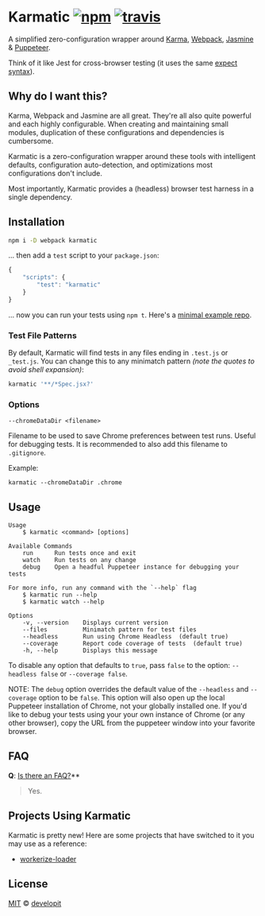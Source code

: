 # Karmatic [![npm](https://img.shields.io/npm/v/karmatic.svg)](https://npm.im/karmatic) [![travis](https://travis-ci.org/developit/karmatic.svg?branch=master)](https://travis-ci.org/developit/karmatic)

A simplified zero-configuration wrapper around [Karma], [Webpack], [Jasmine] & [Puppeteer].

Think of it like Jest for cross-browser testing (it uses the same [expect syntax](https://jestjs.io/docs/en/using-matchers)).

## Why do I want this?

Karma, Webpack and Jasmine are all great. They're all also quite powerful and each highly configurable. When creating and maintaining small modules, duplication of these configurations and dependencies is cumbersome.

Karmatic is a zero-configuration wrapper around these tools with intelligent defaults, configuration auto-detection, and optimizations most configurations don't include.

Most importantly, Karmatic provides a (headless) browser test harness in a single dependency.

## Installation

```sh
npm i -D webpack karmatic
```

... then add a `test` script to your `package.json`:

```js
{
    "scripts": {
    	"test": "karmatic"
    }
}
```

... now you can run your tests using `npm t`. Here's a [minimal example repo](https://gist.github.com/developit/acd8a075350eeb6574439e92888c50cf).

### Test File Patterns

By default, Karmatic will find tests in any files ending in `.test.js` or `_test.js`.
You can change this to any minimatch pattern _(note the quotes to avoid shell expansion)_:

```sh
karmatic '**/*Spec.jsx?'
```

### Options

`--chromeDataDir <filename>`

Filename to be used to save Chrome preferences between test runs. Useful for debugging tests. It is recommended to also add this filename to `.gitignore`.

Example:
```
karmatic --chromeDataDir .chrome
```

## Usage

```text
Usage
    $ karmatic <command> [options]

Available Commands
    run      Run tests once and exit
    watch    Run tests on any change
    debug    Open a headful Puppeteer instance for debugging your tests

For more info, run any command with the `--help` flag
    $ karmatic run --help
    $ karmatic watch --help

Options
    -v, --version    Displays current version
    --files          Minimatch pattern for test files
    --headless       Run using Chrome Headless  (default true)
    --coverage       Report code coverage of tests  (default true)
    -h, --help       Displays this message
```

To disable any option that defaults to `true`, pass `false` to the option: `--headless false` or `--coverage false`.

NOTE: The `debug` option overrides the default value of the `--headless` and `--coverage` option to be `false`. This option will also open up the local Puppeteer installation of Chrome, not your globally installed one. If you'd like to debug your tests using your your own instance of Chrome (or any other browser), copy the URL from the puppeteer window into your favorite browser.

## FAQ

**Q**: [Is there an FAQ?](https://twitter.com/gauntface/status/956259291928776704)\*\*

> Yes.

## Projects Using Karmatic

Karmatic is pretty new! Here are some projects that have switched to it you may use as a reference:

- [workerize-loader](https://github.com/developit/workerize-loader/commit/afaa20bbfbdec1d6a5523ec69ba2a2d5d495cfd6)

## License

[MIT](https://oss.ninja/mit/developit) © [developit](https://github.com/developit)

[karma]: https://karma-runner.github.io
[webpack]: https://webpack.js.org
[jasmine]: https://jasmine.github.io
[puppeteer]: https://github.com/GoogleChrome/puppeteer
